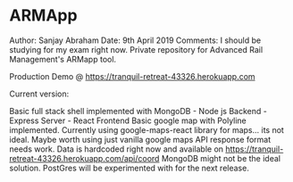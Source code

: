# ARMApp
Author: Sanjay Abraham
Date: 9th April 2019
Comments: I should be studying for my exam right now.
Private repository for Advanced Rail Management's ARMapp tool.

Production Demo @ https://tranquil-retreat-43326.herokuapp.com

Current version:

Basic full stack shell implemented with MongoDB - Node js Backend - Express Server - React Frontend
Basic google map with Polyline implemented. Currently using google-maps-react library for maps... its not ideal. Maybe worth using just vanilla google maps
API response format needs work. Data is hardcoded right now and available on https://tranquil-retreat-43326.herokuapp.com/api/coord
MongoDB might not be the ideal solution. PostGres will be experimented with for the next release.
